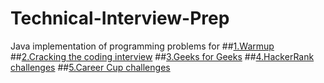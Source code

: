 # Technical-Interview-Prep
Java implementation of programming problems for 
##<a href="https://github.com/navaneethbv/Interview-Prep/tree/master/src/Warmup">1.Warmup</a>
##<a href="https://github.com/navaneethbv/Interview-Prep/tree/master/src/ctci">2.Cracking the coding interview</a>
##<a href="https://github.com/navaneethbv/Interview-Prep/tree/master/src/geeksforgeeks">3.Geeks for Geeks</a>
##<a href="https://github.com/navaneethbv/Interview-Prep/tree/master/src/Warmup">4.HackerRank challenges</a>
##<a href="https://github.com/navaneethbv/Interview-Prep/tree/master/src/careerCup">5.Career Cup challenges</a>
